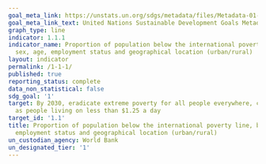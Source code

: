```yaml
---
goal_meta_link: https://unstats.un.org/sdgs/metadata/files/Metadata-01-01-01a.pdf
goal_meta_link_text: United Nations Sustainable Development Goals Metadata (pdf 894kB)
graph_type: line
indicator: 1.1.1
indicator_name: Proportion of population below the international poverty line, by
  sex, age, employment status and geographical location (urban/rural)
layout: indicator
permalink: /1-1-1/
published: true
reporting_status: complete
data_non_statistical: false
sdg_goal: '1'
target: By 2030, eradicate extreme poverty for all people everywhere, currently measured
  as people living on less than $1.25 a day
target_id: '1.1'
title: Proportion of population below the international poverty line, by sex, age,
  employment status and geographical location (urban/rural)
un_custodian_agency: World Bank
un_designated_tier: '1'
---
```

